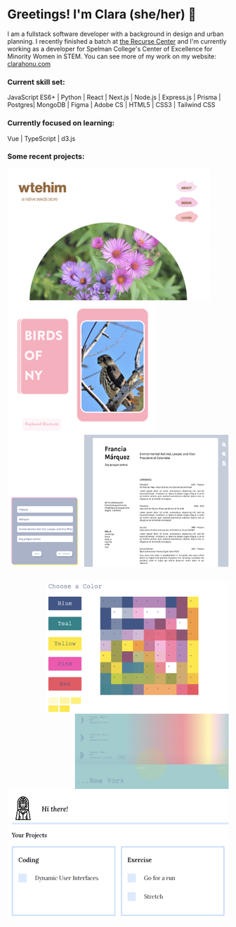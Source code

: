 # Greetings! I'm Clara (she/her) 🌱 

I am a fullstack software developer with a background in design and urban planning. I recently finished a batch at [the Recurse Center](https://www.recurse.com/about) and I'm currently working as a developer for Spelman College's Center of Excellence for Minority Women in STEM. You can see more of my work on my website: <a href ="https://clarahonu.com">clarahonu.com</a>

### Current skill set:
JavaScript ES6+ | Python | React | Next.js | Node.js | Express.js | Prisma | Postgres| MongoDB | Figma | Adobe CS |  HTML5 | CSS3 | Tailwind CSS

### Currently focused on learning:
Vue | TypeScript | d3.js

### Some recent projects:
<a href="https://github.com/xewar/strawberries">
<img src="https://github.com/xewar/projectThumbnails/blob/e185a244db9e981110e2600c6ce8d4462e16dcd2/wtehim.png" height="300" alt="wtehim, or wild strawberries - a native seed store"></a>
<a href="https://github.com/xewar/memoryCard">
<img src="https://github.com/xewar/projectThumbnails/blob/78a671e8a9e1d9f81eadb9d65aa2c61897d97d00/birdsOfNY2.png" height="300" alt="Birds of NY"></a>
<a href="https://github.com/xewar/cv-builder">
<img src="https://github.com/xewar/projectThumbnails/blob/7748307293ac9c726d2cdf4a89ba3f5cc829b40b/cvBuilder2.png" height="300" alt="CV Builder"></a>
  <br></br>
  
  <a href="https://github.com/xewar/etch-a-sketch/"><img align="right" src="https://github.com/xewar/projectThumbnails/blob/eac75ed24fa52f136b1d08ab36099e5fe7bbb612/etchASketch.png" height="300"></a><a href="https://github.com/xewar/weatherApp">  <img align="right" alt="Weather App" src="https://github.com/xewar/weatherApp/blob/623bbc1633a844fbcaa61767a4629da7046055f0/src/projectThumbnail.png" width="350"></a>
<br></br>

<a href="https://github.com/xewar/to-do-list/">
<img align="right" src="https://github.com/xewar/projectThumbnails/blob/56f419dd9d1148b3ac97cc690b6df82e6c90136e/todoList.png" height="300"></a>

